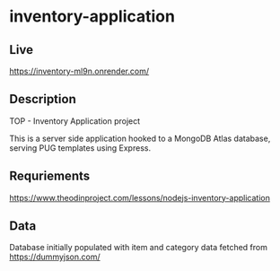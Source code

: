 # inventory-application

## Live
https://inventory-ml9n.onrender.com/

## Description
TOP - Inventory Application project

This is a server side application hooked to a MongoDB Atlas database, serving PUG templates using Express.

## Requriements
https://www.theodinproject.com/lessons/nodejs-inventory-application

## Data
Database initially populated with item and category data fetched from https://dummyjson.com/
